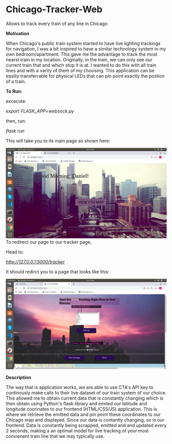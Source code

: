 # Chicago-Tracker-Web
Allows to track every train of any line in Chicago

**Motivation**

When Chicago's public train system started to have live lighting trackings for navigation, I was a bit inspired to have a similar technology system in my own bedroom/apartment. This gave me the advantage to track the most nearst train in my location. Originally, in the train, we can only see our current train that and which stop it is at. I wanted to do this with all train lines and with a varity of them of my choosing. This application can be easiliy transferrable for physical LEDs that can pin point exactly the postion of a train. 

**To Run:**

excecute:

*export FLASK_APP=websock.py*

then, run:

*flask run*

This will take you to its main page as shown here:

![](static/photos/main_page.png)
To redirect our page to our tracker page, 

Head to: 

*http://127.0.0.1:5000/tracker*

It should redirct you to a page that looks like this:


![](static/photos/tracker.png)


**Description**

The way that is application works, we are able to use CTA's API key to continously make calls to their live dataset of our train system of our choice. This allowed me to obtain current data that is constantly changing which is then obtain using Python's flask library and emited our latitude and longitude coorinates to our frontend (HTML/CSS/JS) application. This is where we retrieve the emitted data and pin point these coordinates to our Chicago map and displayed.  Since our data is contantly changing, so is our frontend. Data is constantly being scrapped, emitted and and updated every 2 seconds, making a an optimal model for live tracking of your most convienent train line that we may typically use. 
